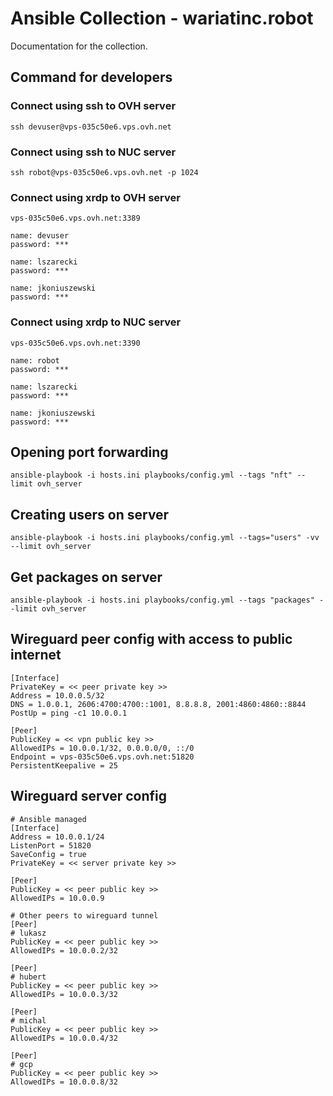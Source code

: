 # Ansible Collection - wariatinc.robot

Documentation for the collection.

## Command for developers

### Connect using ssh to OVH server
```
ssh devuser@vps-035c50e6.vps.ovh.net
```
### Connect using ssh to NUC server
```
ssh robot@vps-035c50e6.vps.ovh.net -p 1024
```
### Connect using xrdp to OVH server
```
vps-035c50e6.vps.ovh.net:3389

name: devuser
password: ***

name: lszarecki
password: ***

name: jkoniuszewski
password: ***
```
### Connect using xrdp to NUC server
```
vps-035c50e6.vps.ovh.net:3390

name: robot
password: ***

name: lszarecki
password: ***

name: jkoniuszewski
password: ***
```

## Opening port forwarding

```
ansible-playbook -i hosts.ini playbooks/config.yml --tags "nft" --limit ovh_server
```

## Creating users on server
```
ansible-playbook -i hosts.ini playbooks/config.yml --tags="users" -vv --limit ovh_server
```

## Get packages on server
```
ansible-playbook -i hosts.ini playbooks/config.yml --tags "packages" --limit ovh_server
```

## Wireguard peer config with access to public internet
```
[Interface]
PrivateKey = << peer private key >>
Address = 10.0.0.5/32
DNS = 1.0.0.1, 2606:4700:4700::1001, 8.8.8.8, 2001:4860:4860::8844
PostUp = ping -c1 10.0.0.1

[Peer]
PublicKey = << vpn public key >>
AllowedIPs = 10.0.0.1/32, 0.0.0.0/0, ::/0
Endpoint = vps-035c50e6.vps.ovh.net:51820
PersistentKeepalive = 25
```

## Wireguard server config
```
# Ansible managed
[Interface]
Address = 10.0.0.1/24
ListenPort = 51820
SaveConfig = true
PrivateKey = << server private key >>

[Peer]
PublicKey = << peer public key >>
AllowedIPs = 10.0.0.9

# Other peers to wireguard tunnel
[Peer]
# lukasz
PublicKey = << peer public key >>
AllowedIPs = 10.0.0.2/32

[Peer]
# hubert
PublicKey = << peer public key >>
AllowedIPs = 10.0.0.3/32

[Peer]
# michal
PublicKey = << peer public key >>
AllowedIPs = 10.0.0.4/32

[Peer]
# gcp
PublicKey = << peer public key >>
AllowedIPs = 10.0.0.8/32
```